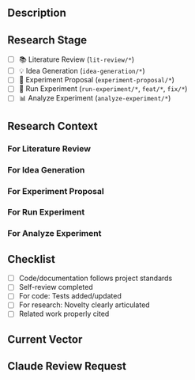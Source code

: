 ## Description
<!-- Provide a clear description of the changes and their research significance -->

## Research Stage
<!-- This PR is for: -->
- [ ] 📚 Literature Review (`lit-review/*`)
- [ ] 💡 Idea Generation (`idea-generation/*`)
- [ ] 🧪 Experiment Proposal (`experiment-proposal/*`)
- [ ] 🔬 Run Experiment (`run-experiment/*`, `feat/*`, `fix/*`)
- [ ] 📊 Analyze Experiment (`analyze-experiment/*`)

## Research Context

### For Literature Review
<!-- What papers are covered? What gaps identified? -->

### For Idea Generation
<!-- What is the bit flip? Prior assumption → Our approach → Why it matters -->

### For Experiment Proposal
<!-- Thesis, hypotheses, DV/IV, evaluation plan -->

### For Run Experiment
<!-- What is being implemented? How does it test the hypothesis? -->

### For Analyze Experiment
<!-- Key findings, statistical significance, implications -->

## Checklist
- [ ] Code/documentation follows project standards
- [ ] Self-review completed
- [ ] For code: Tests added/updated
- [ ] For research: Novelty clearly articulated
- [ ] Related work properly cited

## Current Vector
<!-- What's the riskiest unknown being addressed? -->

## Claude Review Request
<!-- @claude will review based on branch type. Add specific questions: -->
<!-- @claude search for related work on... -->
<!-- @claude verify this experimental design... -->
<!-- @claude analyze these results... -->
